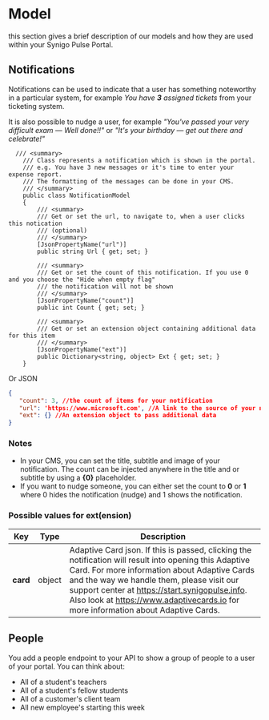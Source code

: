 # Model
this section gives a brief description of our models and how they are used within your Synigo Pulse Portal.

## Notifications
Notifications can be used to indicate that a user has something noteworthy in a particular system, for example *You have **3** assigned tickets* from your ticketing system. 

It is also possible to nudge a user, for example *"You've passed your very difficult exam — Well done!!"* or *"It's your birthday — get out there and celebrate!"*

```CSharp
  /// <summary>
    /// Class represents a notification which is shown in the portal.
    /// e.g. You have 3 new messages or it's time to enter your expense report.
    /// The formatting of the messages can be done in your CMS.
    /// </summary>
    public class NotificationModel
    {
        /// <summary>
        /// Get or set the url, to navigate to, when a user clicks this notication
        /// (optional)
        /// </summary>
        [JsonPropertyName("url")]
        public string Url { get; set; }

        /// <summary>
        /// Get or set the count of this notification. If you use 0 and you choose the "Hide when empty flag"
        /// the notification will not be shown
        /// </summary>
        [JsonPropertyName("count")]
        public int Count { get; set; }

        /// <summary>
        /// Get or set an extension object containing additional data for this item
        /// </summary>
        [JsonPropertyName("ext")]
        public Dictionary<string, object> Ext { get; set; }
    }
```
Or JSON
``` json
{
   "count": 3, //the count of items for your notification
   "url": 'https://www.microsoft.com', //A link to the source of your notification
   "ext": {} //An extension object to pass additional data
}
```
### Notes
- In your CMS, you can set the title, subtitle and image of your notification. The count can be injected anywhere in the title and or subtitle by using a **{0}** placeholder.
- If you want to nudge someone, you can either set the count to **0** or **1** where 0 hides the notification (nudge) and 1 shows the notification.
### Possible values for ext(ension)
|Key|Type|Description|
|--|--|--|
| **card** |object| Adaptive Card json. If this is passed, clicking the notification will result into opening this Adaptive Card. For more information about Adaptive Cards and the way we handle them, please visit our support center at https://start.synigopulse.info. Also look at https://www.adaptivecards.io for more information about Adaptive Cards.

## People
You add a people endpoint to your API to show a group of people to a user of your portal. You can think about:
- All of a student's teachers
- All of a student's fellow students
- All of a customer's client team
- All new employee's starting this week



